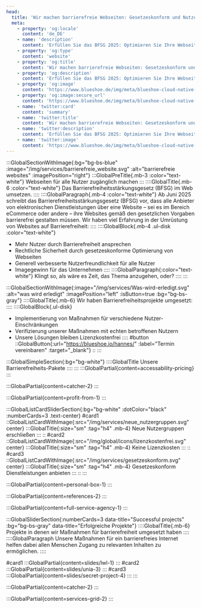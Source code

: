 ```yaml
---
head:
  title: 'Wir machen barrierefreie Webseiten: Gesetzeskonform und Nutzerfreundlich ab Juni 2025'
  meta:
    - property: 'og:locale'
      content: 'de_DE'
    - name: 'description'
      content: 'Erfüllen Sie das BFSG 2025: Optimieren Sie Ihre Webseite barrierefrei und erreichen Sie mehr Nutzer. Profitieren Sie von unserer Erfahrung und maßgeschneiderten Lösungen.'
    - property: 'og:type'
      content: 'website'
    - property: 'og:title'
      content: 'Wir machen barrierefreie Webseiten: Gesetzeskonform und Nutzerfreundlich ab Juni 2025'
    - property: 'og:description'
      content: 'Erfüllen Sie das BFSG 2025: Optimieren Sie Ihre Webseite barrierefrei und erreichen Sie mehr Nutzer. Profitieren Sie von unserer Erfahrung und maßgeschneiderten Lösungen.'
    - property: 'og:image'
      content: 'https://www.blueshoe.de/img/meta/blueshoe-cloud-native-devlopment.png'
    - property: 'og:image:secure_url'
      content: 'https://www.blueshoe.de/img/meta/blueshoe-cloud-native-devlopment.png'
    - name: 'twitter:card'
      content: 'summary'
    - name: 'twitter:title'
      content: 'Wir machen barrierefreie Webseiten: Gesetzeskonform und Nutzerfreundlich ab Juni 2025'
    - name: 'twitter:description'
      content: 'Erfüllen Sie das BFSG 2025: Optimieren Sie Ihre Webseite barrierefrei und erreichen Sie mehr Nutzer. Profitieren Sie von unserer Erfahrung und maßgeschneiderten Lösungen.'
    - name: 'twitter:image'
      content: 'https://www.blueshoe.de/img/meta/blueshoe-cloud-native-devlopment.png'
---
```


:::GlobalSectionWithImage{:bg="bg-bs-blue" :image="/img/services/barrierefreie_website.svg" :alt="barrierefreie websites" :imagePosition="right"}
:::GlobalPreTitle{.mb-3 :color="text-white"}
Webseiten für alle Nutzer zugänglich machen
:::
::::GlobalTitle{.mb-6 :color="text-white"}
Das Barrierefreiheitsstärkungsgesetz (BFSG) im Web umsetzen.
::::
::::GlobalParagraph{.mb-4 :color="text-white"}
Ab Juni 2025 schreibt das Barrierefreiheitsstärkungsgesetz (BFSG) vor, dass alle Anbieter von elektronischen Dienstleistungen über eine Website – sei es im Bereich eCommerce oder andere – ihre Websites gemäß den gesetzlichen Vorgaben barrierefrei gestalten müssen. Wir haben viel Erfahrung in der Umrüstung von Websites auf Barrierefreiheit:
::::
::::GlobalBlock{.mb-4 .ul-disk :color="text-white"}
- Mehr Nutzer durch Barrierefreiheit ansprechen
- Rechtliche Sicherheit durch gesetzeskonforme Optimierung von Webseiten
- Generell verbesserte Nutzerfreundlichkeit für alle Nutzer
- Imagegewinn für das Unternehmen
::::
::::GlobalParagraph{:color="text-white"}
Klingt so, als wäre es Zeit, das Thema anzugehen, oder?
::::
:::


<!--- Wir haben Barrierefreiheitsprojekte umgesetzt: --->
:::GlobalSectionWithImage{:image="/img/services/Was-wird-erledigt.svg" :alt="was wird erledigt" :imagePosition="left" :isButton=true :bg="bg-bs-gray"}
::::GlobalTitle{.mb-6}
Wir haben Barrierefreiheitsprojekte umgesetzt:
::::
::::GlobalBlock{.ul-disk}
- Implementierung von Maßnahmen für verschiedene Nutzer-Einschränkungen
- Verifizierung unserer Maßnahmen mit echten betroffenen Nutzern
- Unsere Lösungen bleiben Lizenzkostenfrei
::::
#button
::GlobalButton{:url="https://blueshoe.io/hannes/" :label="Termin vereinbaren" :target="_blank"}
::
:::

<!--- Pricing --->
:::GlobalSimpleSection{:bg="bg-white"}
::::GlobalTitle
Unsere Barrierefreiheits-Pakete
::::
:::
:::GlobalPartial{content=accessability-pricing}
:::

<!--- Call an expert --->
:::GlobalPartial{content=catcher-2}
:::

<!--- Profitiere von: --->
:::GlobalPartial{content=profit-from-1}
:::


<!--- Profitiere von: Boxen --->
:::GlobalListCardSliderSection{:bg="bg-white" :dotColor="black" :numberCards=3 .text-center}
#card1
::GlobalListCardWithImage{:src="/img/services/neue_nutzergruppen.svg" center}
:::GlobalTitle{:size="sm" :tag="h4" .mb-4}
Neue Nutzergruppen erschließen
:::
::
#card2
::GlobalListCardWithImage{:src="/img/global/icons/lizenzkostenfrei.svg" center}
:::GlobalTitle{:size="sm" :tag="h4" .mb-4}
Keine Lizenzkosten
:::
::
#card3
::GlobalListCardWithImage{:src="/img/services/gesetzeskonform.svg" center}
:::GlobalTitle{:size="sm" :tag="h4" .mb-4}
Gesetzeskonform Dienstleistungen anbieten
:::
::
:::

<!--- persönlicher Kontakt --->
:::GlobalPartial{content=personal-box-1}
:::

<!--- Referenzen --->
:::GlobalPartial{content=references-2}
:::

<!--- Wir betreuen auch komplette Projekte --->
:::GlobalPartial{content=full-service-agency-1}
:::



<!--- Projekte --->
:::GlobalSliderSection{:numberCards=3 data-title="Successful projects" :bg="bg-bs-gray" data-title="Erfolgreiche Projekte"}
::::GlobalTitle{.mb-6}
Projekte in denen wir Maßnahmen für barrierefreiheit umgesetzt haben
::::
::::GlobalParagraph
Unsere Maßnahmen für ein barrierefreies Internet helfen dabei allen Menschen Zugang zu relevanten Inhalten zu ermöglichen.
::::

#card1
  :::GlobalPartial{content=slides/lwl-1}
  :::
#card2
  :::GlobalPartial{content=slides/unia-3}
  :::
#card3
  :::GlobalPartial{content=slides/secret-project-4}
  :::
:::


<!--- Call an expert --->
:::GlobalPartial{content=catcher-2}
:::


<!--- Service Grid --->
:::GlobalPartial{content=services-grid-2}
:::